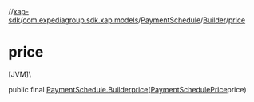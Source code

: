 //[xap-sdk](../../../../index.md)/[com.expediagroup.sdk.xap.models](../../index.md)/[PaymentSchedule](../index.md)/[Builder](index.md)/[price](price.md)

# price

[JVM]\

public final [PaymentSchedule.Builder](index.md)[price](price.md)([PaymentSchedulePrice](../../-payment-schedule-price/index.md)price)
